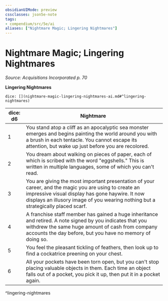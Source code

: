 ```yaml
---
obsidianUIMode: preview
cssclasses: json5e-note
tags:
- compendium/src/5e/ai
aliases: ["Nightmare Magic; Lingering Nightmares"]
---
```

# Nightmare Magic; Lingering Nightmares
*Source: Acquisitions Incorporated p. 70* 

**Lingering Nightmares**

`dice: [](nightmare-magic-lingering-nightmares-ai.md#^lingering-nightmares)`

| dice: d6 | Nightmare |
|----------|-----------|
| 1 | You stand atop a cliff as an apocalyptic sea monster emerges and begins painting the world around you with a brush in each tentacle. You cannot escape its attention, but wake up just before you are recolored. |
| 2 | You dream about walking on pieces of paper, each of which is scribed with the word "eggshells." This is written in multiple languages, some of which you can't read. |
| 3 | You are giving the most important presentation of your career, and the magic you are using to create an impressive visual display has gone haywire. It now displays an illusory image of you wearing nothing but a strategically placed scarf. |
| 4 | A franchise staff member has gained a huge inheritance and retired. A note signed by you indicates that you withdrew the same huge amount of cash from company accounts the day before, but you have no memory of doing so. |
| 5 | You feel the pleasant tickling of feathers, then look up to find a cockatrice preening on your chest. |
| 6 | All your pockets have been torn open, but you can't stop placing valuable objects in them. Each time an object falls out of a pocket, you pick it up, then put it in a pocket again. |
^lingering-nightmares